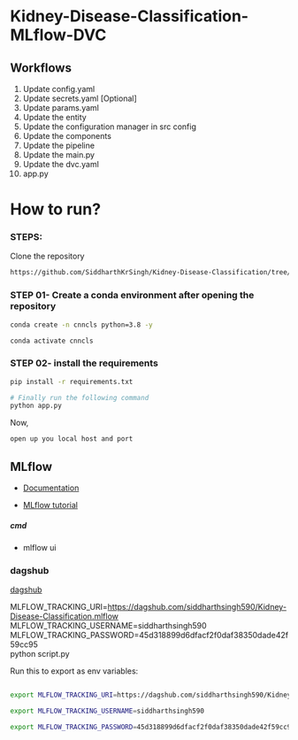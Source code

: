 # Kidney-Disease-Classification-MLflow-DVC


## Workflows

1. Update config.yaml
2. Update secrets.yaml [Optional]
3. Update params.yaml
4. Update the entity
5. Update the configuration manager in src config
6. Update the components
7. Update the pipeline 
8. Update the main.py
9. Update the dvc.yaml
10. app.py

# How to run?
### STEPS:

Clone the repository

```bash
https://github.com/SiddharthKrSingh/Kidney-Disease-Classification/tree/main
```
### STEP 01- Create a conda environment after opening the repository

```bash
conda create -n cnncls python=3.8 -y
```

```bash
conda activate cnncls
```


### STEP 02- install the requirements
```bash
pip install -r requirements.txt
```

```bash
# Finally run the following command
python app.py
```

Now,
```bash
open up you local host and port
```






## MLflow

- [Documentation](https://mlflow.org/docs/latest/index.html)

- [MLflow tutorial](https://youtu.be/qdcHHrsXA48?si=bD5vDS60akNphkem)

##### cmd
- mlflow ui

### dagshub
[dagshub](https://dagshub.com/)

MLFLOW_TRACKING_URI=https://dagshub.com/siddharthsingh590/Kidney-Disease-Classification.mlflow \
MLFLOW_TRACKING_USERNAME=siddharthsingh590 \
MLFLOW_TRACKING_PASSWORD=45d318899d6dfacf2f0daf38350dade42f59cc95 \
python script.py

Run this to export as env variables:

```bash

export MLFLOW_TRACKING_URI=https://dagshub.com/siddharthsingh590/Kidney-Disease-Classification.mlflow

export MLFLOW_TRACKING_USERNAME=siddharthsingh590

export MLFLOW_TRACKING_PASSWORD=45d318899d6dfacf2f0daf38350dade42f59cc95

```